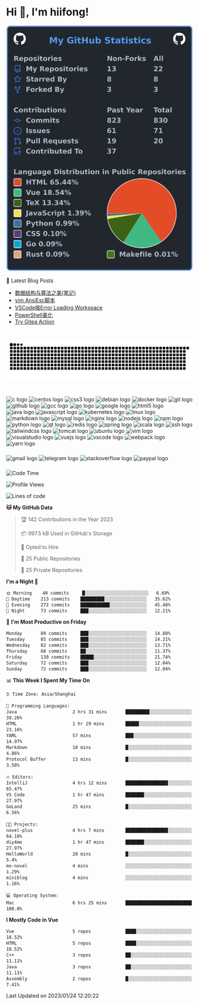 # Hi 👋, I'm hiifong!

[![My user statistics](images/userstats.svg)](https://github.com/hiifong)

📕  Latest Blog Posts
<!-- BLOG-POST-LIST:START -->
- [数据结构与算法之美&lpar;笔记&rpar;](https://i.hiifong.cc/geektime/)
- [vim AnsiEsc脚本](https://i.hiifong.cc/ansiesc/)
- [VSCode报Error Loading Workspace](https://i.hiifong.cc/error-loading-workspace/)
- [PowerShell美化](https://i.hiifong.cc/beautify/)
- [Try Gitea Action](https://i.hiifong.cc/try-gitea-action/)
<!-- BLOG-POST-LIST:END -->


###

<br clear="both">

<img src="https://raw.githubusercontent.com/hiifong/hiifong/snake/snake.svg" alt="Snake animation" />

###

<br clear="both">

<div align="left">
  <img src="https://cdn.jsdelivr.net/gh/devicons/devicon/icons/c/c-original.svg" height="40" width="52" alt="c logo"  />
  <img src="https://cdn.jsdelivr.net/gh/devicons/devicon/icons/centos/centos-original.svg" height="40" width="52" alt="centos logo"  />
  <img src="https://cdn.jsdelivr.net/gh/devicons/devicon/icons/css3/css3-original.svg" height="40" width="52" alt="css3 logo"  />
  <img src="https://cdn.jsdelivr.net/gh/devicons/devicon/icons/debian/debian-original.svg" height="40" width="52" alt="debian logo"  />
  <img src="https://cdn.jsdelivr.net/gh/devicons/devicon/icons/docker/docker-original.svg" height="40" width="52" alt="docker logo"  />
  <img src="https://cdn.jsdelivr.net/gh/devicons/devicon/icons/git/git-original.svg" height="40" width="52" alt="git logo"  />
  <img src="https://cdn.jsdelivr.net/gh/devicons/devicon/icons/github/github-original.svg" height="40" width="52" alt="github logo"  />
  <img src="https://cdn.jsdelivr.net/gh/devicons/devicon/icons/gcc/gcc-original.svg" height="40" width="52" alt="gcc logo"  />
  <img src="https://cdn.jsdelivr.net/gh/devicons/devicon/icons/go/go-original.svg" height="40" width="52" alt="go logo"  />
  <img src="https://cdn.jsdelivr.net/gh/devicons/devicon/icons/google/google-original.svg" height="40" width="52" alt="google logo"  />
  <img src="https://cdn.jsdelivr.net/gh/devicons/devicon/icons/html5/html5-original.svg" height="40" width="52" alt="html5 logo"  />
  <img src="https://cdn.jsdelivr.net/gh/devicons/devicon/icons/java/java-original.svg" height="40" width="52" alt="java logo"  />
  <img src="https://cdn.jsdelivr.net/gh/devicons/devicon/icons/javascript/javascript-original.svg" height="40" width="52" alt="javascript logo"  />
  <img src="https://cdn.jsdelivr.net/gh/devicons/devicon/icons/kubernetes/kubernetes-plain.svg" height="40" width="52" alt="kubernetes logo"  />
  <img src="https://cdn.jsdelivr.net/gh/devicons/devicon/icons/linux/linux-original.svg" height="40" width="52" alt="linux logo"  />
  <img src="https://cdn.jsdelivr.net/gh/devicons/devicon/icons/markdown/markdown-original.svg" height="40" width="52" alt="markdown logo"  />
  <img src="https://cdn.jsdelivr.net/gh/devicons/devicon/icons/mysql/mysql-original.svg" height="40" width="52" alt="mysql logo"  />
  <img src="https://cdn.jsdelivr.net/gh/devicons/devicon/icons/nginx/nginx-original.svg" height="40" width="52" alt="nginx logo"  />
  <img src="https://cdn.jsdelivr.net/gh/devicons/devicon/icons/nodejs/nodejs-original.svg" height="40" width="52" alt="nodejs logo"  />
  <img src="https://cdn.jsdelivr.net/gh/devicons/devicon/icons/npm/npm-original-wordmark.svg" height="40" width="52" alt="npm logo"  />
  <img src="https://cdn.jsdelivr.net/gh/devicons/devicon/icons/python/python-original.svg" height="40" width="52" alt="python logo"  />
  <img src="https://cdn.jsdelivr.net/gh/devicons/devicon/icons/qt/qt-original.svg" height="40" width="52" alt="qt logo"  />
  <img src="https://cdn.jsdelivr.net/gh/devicons/devicon/icons/redis/redis-original.svg" height="40" width="52" alt="redis logo"  />
  <img src="https://cdn.jsdelivr.net/gh/devicons/devicon/icons/spring/spring-original.svg" height="40" width="52" alt="spring logo"  />
  <img src="https://cdn.jsdelivr.net/gh/devicons/devicon/icons/scala/scala-original.svg" height="40" width="52" alt="scala logo"  />
  <img src="https://cdn.jsdelivr.net/gh/devicons/devicon/icons/ssh/ssh-original.svg" height="40" width="52" alt="ssh logo"  />
  <img src="https://cdn.jsdelivr.net/gh/devicons/devicon/icons/tailwindcss/tailwindcss-original-wordmark.svg" height="40" width="52" alt="tailwindcss logo"  />
  <img src="https://cdn.jsdelivr.net/gh/devicons/devicon/icons/tomcat/tomcat-original.svg" height="40" width="52" alt="tomcat logo"  />
  <img src="https://cdn.jsdelivr.net/gh/devicons/devicon/icons/ubuntu/ubuntu-plain.svg" height="40" width="52" alt="ubuntu logo"  />
  <img src="https://cdn.jsdelivr.net/gh/devicons/devicon/icons/vim/vim-original.svg" height="40" width="52" alt="vim logo"  />
  <img src="https://cdn.jsdelivr.net/gh/devicons/devicon/icons/visualstudio/visualstudio-plain.svg" height="40" width="52" alt="visualstudio logo"  />
  <img src="https://cdn.jsdelivr.net/gh/devicons/devicon/icons/vuejs/vuejs-original.svg" height="40" width="52" alt="vuejs logo"  />
  <img src="https://cdn.jsdelivr.net/gh/devicons/devicon/icons/vscode/vscode-original.svg" height="40" width="52" alt="vscode logo"  />
  <img src="https://cdn.jsdelivr.net/gh/devicons/devicon/icons/webpack/webpack-original.svg" height="40" width="52" alt="webpack logo"  />
  <img src="https://cdn.jsdelivr.net/gh/devicons/devicon/icons/yarn/yarn-original.svg" height="40" width="52" alt="yarn logo"  />
</div>

###

<div align="left">
  <img src="https://raw.githubusercontent.com/maurodesouza/profile-readme-generator/master/src/assets/icons/social/gmail/default.svg" width="52" height="40" alt="gmail logo"  />
  <img src="https://raw.githubusercontent.com/maurodesouza/profile-readme-generator/master/src/assets/icons/social/telegram/default.svg" width="52" height="40" alt="telegram logo"  />
  <img src="https://raw.githubusercontent.com/maurodesouza/profile-readme-generator/master/src/assets/icons/social/stackoverflow/default.svg" width="52" height="40" alt="stackoverflow logo"  />
  <img src="https://raw.githubusercontent.com/maurodesouza/profile-readme-generator/master/src/assets/icons/social/paypal/default.svg" width="52" height="40" alt="paypal logo"  />
</div>

###

<!--START_SECTION:waka-->
![Code Time](http://img.shields.io/badge/Code%20Time-761%20hrs%2029%20mins-blue)

![Profile Views](http://img.shields.io/badge/Profile%20Views-4-blue)

![Lines of code](https://img.shields.io/badge/From%20Hello%20World%20I%27ve%20Written-63%20Thousand%20lines%20of%20code-blue)

**🐱 My GitHub Data** 

> 🏆 142 Contributions in the Year 2023
 > 
> 📦 997.5 kB Used in GitHub's Storage 
 > 
> 💼 Opted to Hire
 > 
> 📜 25 Public Repositories 
 > 
> 🔑 25 Private Repositories  
 > 
**I'm a Night 🦉** 

```text
🌞 Morning    40 commits     █░░░░░░░░░░░░░░░░░░░░░░░░   6.69% 
🌆 Daytime    213 commits    █████████░░░░░░░░░░░░░░░░   35.62% 
🌃 Evening    272 commits    ███████████░░░░░░░░░░░░░░   45.48% 
🌙 Night      73 commits     ███░░░░░░░░░░░░░░░░░░░░░░   12.21%

```
📅 **I'm Most Productive on Friday** 

```text
Monday       89 commits     ███░░░░░░░░░░░░░░░░░░░░░░   14.88% 
Tuesday      85 commits     ███░░░░░░░░░░░░░░░░░░░░░░   14.21% 
Wednesday    82 commits     ███░░░░░░░░░░░░░░░░░░░░░░   13.71% 
Thursday     68 commits     ██░░░░░░░░░░░░░░░░░░░░░░░   11.37% 
Friday       130 commits    █████░░░░░░░░░░░░░░░░░░░░   21.74% 
Saturday     72 commits     ███░░░░░░░░░░░░░░░░░░░░░░   12.04% 
Sunday       72 commits     ███░░░░░░░░░░░░░░░░░░░░░░   12.04%

```


📊 **This Week I Spent My Time On** 

```text
⌚︎ Time Zone: Asia/Shanghai

💬 Programming Languages: 
Java                     2 hrs 31 mins       █████████░░░░░░░░░░░░░░░░   39.26% 
HTML                     1 hr 29 mins        █████░░░░░░░░░░░░░░░░░░░░   23.16% 
YAML                     57 mins             ███░░░░░░░░░░░░░░░░░░░░░░   14.97% 
Markdown                 18 mins             █░░░░░░░░░░░░░░░░░░░░░░░░   4.86% 
Protocol Buffer          13 mins             █░░░░░░░░░░░░░░░░░░░░░░░░   3.58%

🔥 Editors: 
IntelliJ                 4 hrs 12 mins       ████████████████░░░░░░░░░   65.47% 
VS Code                  1 hr 47 mins        ███████░░░░░░░░░░░░░░░░░░   27.97% 
GoLand                   25 mins             █░░░░░░░░░░░░░░░░░░░░░░░░   6.56%

🐱‍💻 Projects: 
novel-plus               4 hrs 7 mins        ████████████████░░░░░░░░░   64.18% 
diy4me                   1 hr 47 mins        ███████░░░░░░░░░░░░░░░░░░   27.97% 
HelloWorld               20 mins             █░░░░░░░░░░░░░░░░░░░░░░░░   5.4% 
mo-novel                 4 mins              ░░░░░░░░░░░░░░░░░░░░░░░░░   1.29% 
miniblog                 4 mins              ░░░░░░░░░░░░░░░░░░░░░░░░░   1.16%

💻 Operating System: 
Mac                      6 hrs 25 mins       █████████████████████████   100.0%

```

**I Mostly Code in Vue** 

```text
Vue                      5 repos             ████░░░░░░░░░░░░░░░░░░░░░   18.52% 
HTML                     5 repos             ████░░░░░░░░░░░░░░░░░░░░░   18.52% 
C++                      3 repos             ██░░░░░░░░░░░░░░░░░░░░░░░   11.11% 
Java                     3 repos             ██░░░░░░░░░░░░░░░░░░░░░░░   11.11% 
Assembly                 2 repos             █░░░░░░░░░░░░░░░░░░░░░░░░   7.41%

```



 Last Updated on 2023/01/24 12:20:22
<!--END_SECTION:waka-->

